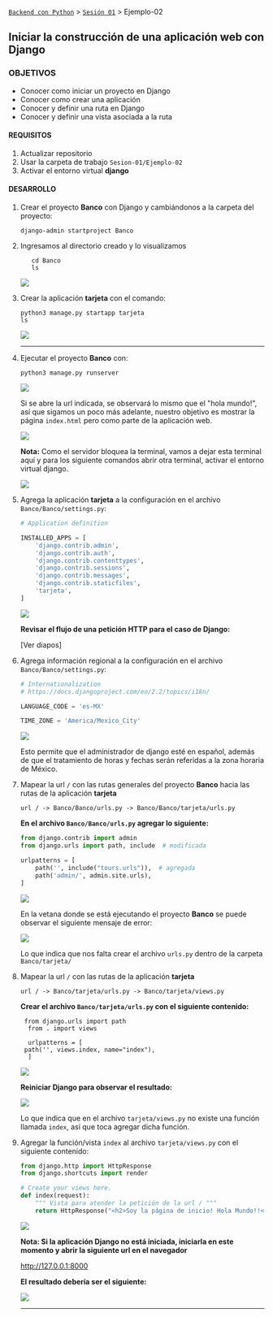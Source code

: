 
[`Backend con Python`](../../Readme.md) > [`Sesión 01`](../Readme.md) > Ejemplo-02
## Iniciar la construcción de una aplicación web con Django

### OBJETIVOS
- Conocer como iniciar un proyecto en Django
- Conocer como crear una aplicación
- Conocer y definir una ruta en Django
- Conocer y definir una vista asociada a la ruta

#### REQUISITOS
1. Actualizar repositorio
1. Usar la carpeta de trabajo `Sesion-01/Ejemplo-02`
1. Activar el entorno virtual __django__

#### DESARROLLO
1. Crear el proyecto __Banco__ con Django y cambiándonos a la carpeta del proyecto:

   ```console
   django-admin startproject Banco
   ```

1. Ingresamos al directorio creado y lo visualizamos

	```
	   cd Banco
	   ls
   ```
   
   ![](img/1.png)

1. Crear la aplicación __tarjeta__ con el comando:

   ```console
   python3 manage.py startapp tarjeta
   ls
   ```
   
   ![](img/2.png)
   
   ***

1. Ejecutar el proyecto __Banco__ con:

   ```console
   python3 manage.py runserver
   ```
   
   ![](img/3.png)
   
   Si se abre la url indicada, se observará lo mismo que el "hola mundo!", así que sigamos un poco más adelante, nuestro objetivo es mostrar la página `index.html` pero como parte de la aplicación web.
   
   ![](img/4.png)

   __Nota:__ Como el servidor bloquea la terminal, vamos a dejar esta terminal aquí y para los siguiente comandos abrir otra terminal, activar el entorno virtual django.
   
   ![](img/5.png)

1. Agrega la aplicación __tarjeta__ a la configuración en el archivo `Banco/Banco/settings.py`:

   ```python
   # Application definition

   INSTALLED_APPS = [
       'django.contrib.admin',
       'django.contrib.auth',
       'django.contrib.contenttypes',
       'django.contrib.sessions',
       'django.contrib.messages',
       'django.contrib.staticfiles',
       'tarjeta',
   ]   
   ```
   
   ![](img/6.png)

   __Revisar el flujo de una petición HTTP para el caso de Django:__

   [Ver diapos]

1. Agrega información regional a la configuración en el archivo `Banco/Banco/settings.py`:

   ```python
   # Internationalization
   # https://docs.djangoproject.com/en/2.2/topics/i18n/

   LANGUAGE_CODE = 'es-MX'

   TIME_ZONE = 'America/Mexico_City'
   ```
   
   ![](img/7.png)
   
   Esto permite que el administrador de django esté en español, además de que el tratamiento de horas y fechas serán referidas a la zona horaria de México.

1. Mapear la url `/` con las rutas generales del proyecto __Banco__ hacia las rutas de la aplicación __tarjeta__

   ```
   url / -> Banco/Banco/urls.py -> Banco/Banco/tarjeta/urls.py
   ```

   __En el archivo `Banco/Banco/urls.py` agregar lo siguiente:__

   ```python
   from django.contrib import admin
   from django.urls import path, include  # modificada

   urlpatterns = [
       path('', include("tours.urls")),  # agregada
       path('admin/', admin.site.urls),
   ]
   ```
   
   ![](img/8.png)

   En la vetana donde se está ejecutando el proyecto __Banco__ se puede observar el siguiente mensaje de error:
   
   ![](img/9.png)

   Lo que indica que nos falta crear el archivo `urls.py` dentro de la carpeta `Banco/tarjeta/`

1. Mapear la url `/` con las rutas de la aplicación __tarjeta__

   ```
   url / -> Banco/tarjeta/urls.py -> Banco/tarjeta/views.py
   ```

   __Crear el archivo `Banco/tarjeta/urls.py` con el siguiente contenido:__
   
   ```
    from django.urls import path
	 from . import views

	 urlpatterns = [
    path('', views.index, name="index"),
	 ]
   ```
   
   ![](img/10.png)

   __Reiniciar Django para observar el resultado:__

   ![](img/11.png)
   
   Lo que indica que en el archivo `tarjeta/views.py` no existe una función llamada `index`, así que toca agregar dicha función.

1. Agregar la función/vista `index` al archivo `tarjeta/views.py` con el siguiente contenido:

   ```python
   from django.http import HttpResponse
   from django.shortcuts import render

   # Create your views here.
   def index(request):
       """ Vista para atender la petición de la url / """
       return HttpResponse("<h2>Soy la página de inicio! Hola Mundo!!</h2>")
   ```
    ![](img/12.png)

   __Nota: Si la aplicación Django no está iniciada, iniciarla en este momento y abrir la siguiente url en el navegador__

   http://127.0.0.1:8000

   __El resultado debería ser el siguiente:__

   ![](img/13.png)
   
   ***

